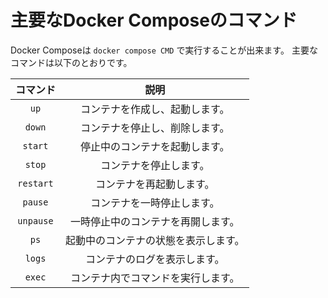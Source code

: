 # 主要なDocker Composeのコマンド

Docker Composeは `docker compose CMD` で実行することが出来ます。
主要なコマンドは以下のとおりです。

|コマンド|説明|
|:-:|:-:|
|`up`|コンテナを作成し、起動します。|
|`down`|コンテナを停止し、削除します。|
|`start`|停止中のコンテナを起動します。|
|`stop`|コンテナを停止します。|
|`restart`|コンテナを再起動します。|
|`pause`|コンテナを一時停止します。|
|`unpause`|一時停止中のコンテナを再開します。|
|`ps`|起動中のコンテナの状態を表示します。|
|`logs`|コンテナのログを表示します。|
|`exec`|コンテナ内でコマンドを実行します。|